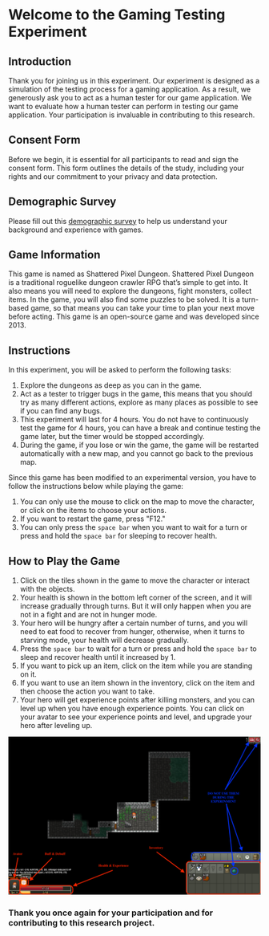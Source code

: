 # Welcome to the Gaming Testing Experiment
## Introduction
Thank you for joining us in this experiment.
Our experiment is designed as a simulation of the testing process for a gaming application.
As a result, we generously ask you to act as a human tester for our game application.
We want to evaluate how a human tester can perform in testing our game application.
Your participation is invaluable in contributing to this research.

## Consent Form
Before we begin, it is essential for all participants to read and sign the consent form.
This form outlines the details of the study, including your rights and our commitment to your privacy and data protection.

## Demographic Survey
Please fill out this [demographic survey](https://forms.office.com/r/8XcfLLgwsC) to help us understand your background and experience with games.

## Game Information
This game is named as Shattered Pixel Dungeon.
Shattered Pixel Dungeon is a traditional roguelike dungeon crawler RPG that’s simple to get into.
It also means you will need to explore the dungeons, fight monsters, collect items.
In the game, you will also find some puzzles to be solved.
It is a turn-based game, so that means you can take your time to plan your next move before acting.
This game is an open-source game and was developed since 2013.

## Instructions
In this experiment, you will be asked to perform the following tasks:
1. Explore the dungeons as deep as you can in the game.
2. Act as a tester to trigger bugs in the game, this means that you should try as many different actions, explore as many places as possible to see if you can find any bugs.
3. This experiment will last for 4 hours. You do not have to continuously test the game for 4 hours, you can have a break and continue testing the game later, but the timer would be stopped accordingly.
4. During the game, if you lose or win the game, the game will be restarted automatically with a new map, and you cannot go back to the previous map.

Since this game has been modified to an experimental version, you have to follow the instructions below while playing the game:
1. You can only use the mouse to click on the map to move the character, or click on the items to choose your actions.
2. If you want to restart the game, press "F12."
3. You can only press the `space bar` when you want to wait for a turn or press and hold the `space bar` for sleeping to recover health.

## How to Play the Game
1. Click on the tiles shown in the game to move the character or interact with the objects.
2. Your health is shown in the bottom left corner of the screen, and it will increase gradually through turns. But it will only happen when you are not in a fight and are not in hunger mode.
3. Your hero will be hungry after a certain number of turns, and you will need to eat food to recover from hunger, otherwise, when it turns to starving mode, your health will decrease gradually.
4. Press the `space bar` to wait for a turn or press and hold the `space bar` to sleep and recover health until it increased by 1.
5. If you want to pick up an item, click on the item while you are standing on it.
6. If you want to use an item shown in the inventory, click on the item and then choose the action you want to take.
7. Your hero will get experience points after killing monsters, and you can level up when you have enough experience points. You can click on your avatar to see your experience points and level, and upgrade your hero after leveling up.

![Game Picture](img.png)

### Thank you once again for your participation and for contributing to this research project.